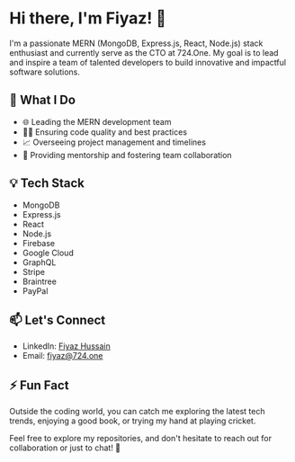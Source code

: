 # Hi there, I'm Fiyaz! 👋

I'm a passionate MERN (MongoDB, Express.js, React, Node.js) stack enthusiast and currently serve as the CTO at 724.One. My goal is to lead and inspire a team of talented developers to build innovative and impactful software solutions.

## 🚀 What I Do

- 🌐 Leading the MERN development team
- 👨‍💻 Ensuring code quality and best practices
- 📈 Overseeing project management and timelines
- 🤝 Providing mentorship and fostering team collaboration

## 💡 Tech Stack

- MongoDB
- Express.js
- React
- Node.js
- Firebase
- Google Cloud
- GraphQL
- Stripe
- Braintree
- PayPal

## 📫 Let's Connect

- LinkedIn: [Fiyaz Hussain](https://www.linkedin.com/in/fiyaz-hussain-0b8391186/)
- Email: [fiyaz@724.one](mailto:fiyaz@724.one)

## ⚡ Fun Fact

Outside the coding world, you can catch me exploring the latest tech trends, enjoying a good book, or trying my hand at playing cricket.

Feel free to explore my repositories, and don't hesitate to reach out for collaboration or just to chat! 🌟
